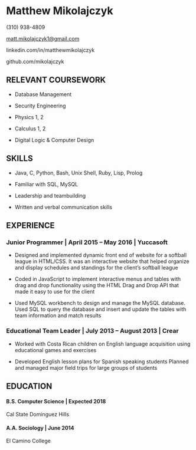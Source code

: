 Matthew Mikolajczyk
===================

(310) 938-4809

matt.mikolajczyk1@gmail.com

linkedin.com/in/matthewmikolajczyk

github.com/mikolajczyk

RELEVANT COURSEWORK
-------------------

-   Database Management

-   Security Engineering

-   Physics 1, 2

-   Calculus 1, 2

-   Digital Logic & Computer Design

SKILLS
------

-   Java, C, Python, Bash, Unix Shell, Ruby, Lisp, Prolog

-   Familiar with SQL, MySQL

-   Leadership and teambuilding

-   Written and verbal communication skills

EXPERIENCE
----------

### Junior Programmer | April 2015 – May 2016 | Yuccasoft

-   Designed and implemented dynamic front end of website for a softball
    league in HTML/CSS. It was an interactive website that helped
    organize and display schedules and standings for the client’s
    softball league

-   Coded in JavaScript to implement interactive menus and tables with
    drag and drop functionality using the HTML Drag and Drop API that
    made it easy to use for the client

-   Used MySQL workbench to design and manage the MySQL database. Used
    SQL to query the database and insert and update the tables with team
    information and match results

### Educational Team Leader | July 2013 – August 2013 | Crear

-   Worked with Costa Rican children on English language acquisition
    using educational games and exercises

-   Developed English lesson plans for Spanish speaking students Planned
    and managed major field trips for large groups of students

EDUCATION
---------

#### B.S. Computer Science | Expected 2018

Cal State Dominguez Hills

#### A.A. Sociology | June 2014

El Camino College
